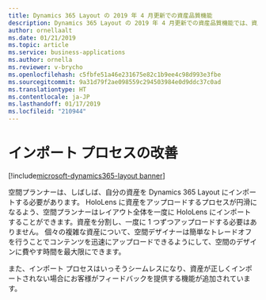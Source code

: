 ```yaml
---
title: Dynamics 365 Layout の 2019 年 4 月更新での資産品質機能
description: Dynamics 365 Layout の 2019 年 4 月更新での資産品質機能では、資産をアップロードするときに簡単なトレードオフを行うことで、資産のインポートを簡単にできます。
author: ornellaalt
ms.date: 01/21/2019
ms.topic: article
ms.service: business-applications
ms.author: ornella
ms.reviewer: v-brycho
ms.openlocfilehash: c5fbfe51a46e231675e82c1b9ee4c98d993e3fbe
ms.sourcegitcommit: 9a31d79f2ae098559c294503984e0d9ddc37c0ad
ms.translationtype: HT
ms.contentlocale: ja-JP
ms.lasthandoff: 01/17/2019
ms.locfileid: "210944"
---
```

# <a name="improved-importing-process"></a>インポート プロセスの改善
[!include[microsoft-dynamics365-layout banner](../../includes/microsoft-dynamics365-layout.md)]

空間プランナーは、しばしば、自分の資産を Dynamics 365 Layout にインポートする必要があります。 HoloLens に資産をアップロードするプロセスが円滑になるよう、空間プランナーはレイアウト全体を一度に HoloLens にインポートすることができます。資産を分割し、一度に 1 つずつアップロードする必要はありません。 個々の複雑な資産について、空間デザイナーは簡単なトレードオフを行うことでコンテンツを迅速にアップロードできるようにして、空間のデザインに費やす時間を最大限にできます。
 
また、インポート プロセスはいっそうシームレスになり、資産が正しくインポートされない場合にお客様がフィードバックを提供する機能が追加されています。
